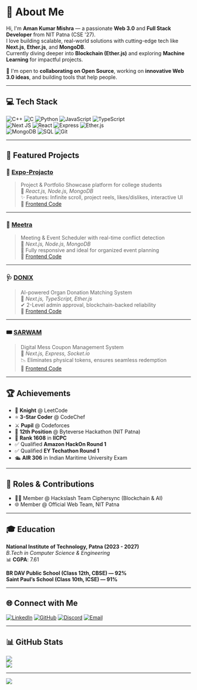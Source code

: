 # 👋 About Me
Hi, I'm **Aman Kumar Mishra** — a passionate **Web 3.0** and **Full Stack Developer** from NIT Patna (CSE '27).  
I love building scalable, real-world solutions with cutting-edge tech like **Next.js**, **Ether.js**, and **MongoDB**.  
Currently diving deeper into **Blockchain (Ether.js)** and exploring **Machine Learning** for impactful projects.

🚀 I'm open to **collaborating on Open Source**, working on **innovative Web 3.0 ideas**, and building tools that help people.

---

## 💻 Tech Stack
![C++](https://img.shields.io/badge/C++-00599C?style=for-the-badge&logo=cplusplus&logoColor=white)
![C](https://img.shields.io/badge/C-00599C?style=for-the-badge&logo=c&logoColor=white)
![Python](https://img.shields.io/badge/Python-3670A0?style=for-the-badge&logo=python&logoColor=white)
![JavaScript](https://img.shields.io/badge/JS-F7DF1E?style=for-the-badge&logo=javascript&logoColor=black)
![TypeScript](https://img.shields.io/badge/TS-3178C6?style=for-the-badge&logo=typescript&logoColor=white)  
![Next JS](https://img.shields.io/badge/Next-black?style=for-the-badge&logo=next.js&logoColor=white)
![React](https://img.shields.io/badge/React-20232a?style=for-the-badge&logo=react&logoColor=61dafb)
![Express](https://img.shields.io/badge/Express.js-404d59?style=for-the-badge)
![Ether.js](https://img.shields.io/badge/Ether.js-purple?style=for-the-badge)  
![MongoDB](https://img.shields.io/badge/MongoDB-4ea94b?style=for-the-badge&logo=mongodb&logoColor=white)
![SQL](https://img.shields.io/badge/SQL-003B57?style=for-the-badge&logo=postgresql&logoColor=white)
![Git](https://img.shields.io/badge/Git-F05032?style=for-the-badge&logo=git&logoColor=white)

---

## 📌 Featured Projects

### 🚀 [Expo-Projacto](https://expo-frontend.onrender.com/)
> Project & Portfolio Showcase platform for college students  
🔧 _React.js, Node.js, MongoDB_  
✨ Features: Infinite scroll, project reels, likes/dislikes, interactive UI  
🔗 [Frontend Code](https://github.com/amannitp131/Expo_Frontend)

---

### 📅 [Meetra](https://onrender.com/)
> Meeting & Event Scheduler with real-time conflict detection  
🔧 _Next.js, Node.js, MongoDB_  
📱 Fully responsive and ideal for organized event planning  
🔗 [Frontend Code](https://github.com/amannitp131/Meetra)

---

### 🩺 [DONIX](https://onrender.com/)
> AI-powered Organ Donation Matching System  
🔧 _Next.js, TypeScript, Ether.js_  
✔ 2-Level admin approval, blockchain-backed reliability  
🔗 [Frontend Code](https://github.com/amannitp131/Donix_org_frontend)

---

### 🎟️ [SARWAM](https://sarwam-ed5y.vercel.app/)
> Digital Mess Coupon Management System  
🔧 _Next.js, Express, Socket.io_  
📉 Eliminates physical tokens, ensures seamless redemption  
🔗 [Frontend Code](https://github.com/amannitp131/SARWAM)

---

## 🏆 Achievements
- 🧠 **Knight** @ LeetCode  
- ⭐ **3-Star Coder** @ CodeChef  
- ⚔️ **Pupil** @ Codeforces  
- 🥇 **12th Position** @ Byteverse Hackathon (NIT Patna)  
- 🥉 **Rank 1608** in **IICPC**  
- ✅ Qualified **Amazon HackOn Round 1**  
- ✅ Qualified **EY Techathon Round 1**  
- 🛳️ **AIR 306** in Indian Maritime University Exam  

---

## 📌 Roles & Contributions
- 👨‍💻 Member @ Hackslash Team Ciphersync (Blockchain & AI)
- 🌐 Member @ Official Web Team, NIT Patna

---

## 🎓 Education
**National Institute of Technology, Patna (2023 - 2027)**  
_B.Tech in Computer Science & Engineering_  
📊 **CGPA**: 7.61

**BR DAV Public School (Class 12th, CBSE) — 92%**  
**Saint Paul’s School (Class 10th, ICSE) — 91%**

---

## 🌐 Connect with Me
[![LinkedIn](https://img.shields.io/badge/LinkedIn-0077B5.svg?style=for-the-badge&logo=linkedin&logoColor=white)](https://www.linkedin.com/in/aman-mishra-837b9a27b)
[![GitHub](https://img.shields.io/badge/GitHub-100000?style=for-the-badge&logo=github&logoColor=white)](https://github.com/amannitp131)
[![Discord](https://img.shields.io/badge/Discord-5865F2.svg?style=for-the-badge&logo=discord&logoColor=white)](https://discord.gg/1197509045280591905)
[![Email](https://img.shields.io/badge/Email-D14836?style=for-the-badge&logo=gmail&logoColor=white)](mailto:amanmis601@gmail.com)

---

## 📊 GitHub Stats
![](https://github-readme-stats.vercel.app/api?username=amannitp131&theme=dark&hide_border=false&include_all_commits=false&count_private=true)  
![](https://github-readme-streak-stats.herokuapp.com/?user=amannitp131&theme=dark&hide_border=false)

---

[![](https://visitcount.itsvg.in/api?id=amannitp131&icon=0&color=0)](https://visitcount.itsvg.in)


